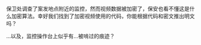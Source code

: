 保卫处调查了案发地点附近的监控，然而视频数据被加密了，保安也看不懂这是什么加密算法。幸好我们找到了加密视频使用的代码，你能根据代码和密文推出明文吗？

...以及，监控操作台上似乎有...被啃过的痕迹？